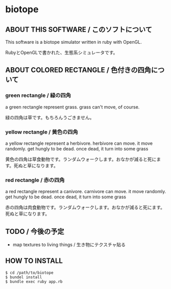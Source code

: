 # biotope

## ABOUT THIS SOFTWARE / このソフトについて

This software is a biotope simulator written in ruby with OpenGL.

RubyとOpenGLで書かれた、生態系シミュレータです。

## ABOUT COLORED RECTANGLE / 色付きの四角について

### green rectangle / 緑の四角

a green rectangle represent grass. grass can't move, of course.

緑の四角は草です。もちろんうごきません。

### yellow rectangle / 黄色の四角

a yellow rectangle represent a herbivore. herbivore can move. it move randomly. get hungly to be dead. once dead, it turn into some grass

黄色の四角は草食動物です。ランダムウォークします。おなかが減ると死にます。死ぬと草になります。

### red rectangle / 赤の四角

a red rectangle represent a canivore. carnivore can move. it move randomly. get hungly to be dead. once dead, it turn into some grass

赤の四角は肉食動物です。ランダムウォークします。おなかが減ると死にます。死ぬと草になります。


## TODO / 今後の予定

* map textures to living things / 生き物にテクスチャ貼る

## HOW TO INSTALL

    $ cd /path/to/biotope
    $ bundel install
    $ bundle exec ruby app.rb